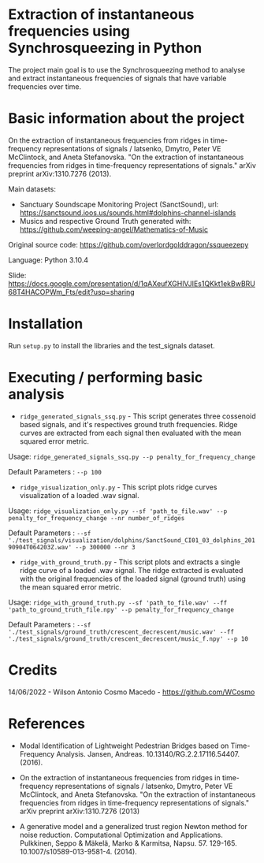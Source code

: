 # Extraction of instantaneous frequencies using Synchrosqueezing in Python

The project main goal is to use the Synchrosqueezing method to analyse and extract instantaneous frequencies of signals that have variable frequencies over time.

# Basic information about the project

On the extraction of instantaneous frequencies from ridges in time-frequency representations of signals / Iatsenko, Dmytro, Peter VE McClintock, and Aneta Stefanovska. "On the extraction of instantaneous frequencies from ridges in time-frequency representations of signals." arXiv preprint arXiv:1310.7276 (2013).

Main datasets: 
- Sanctuary Soundscape Monitoring Project (SanctSound), url: https://sanctsound.ioos.us/sounds.html#dolphins-channel-islands
- Musics and respective Ground Truth generated with: https://github.com/weeping-angel/Mathematics-of-Music

Original source code: https://github.com/overlordgolddragon/ssqueezepy

Language: Python 3.10.4

Slide: https://docs.google.com/presentation/d/1qAXeufXGHlVJIEs1QKkt1ekBwBRU68T4HACOPWm_Fts/edit?usp=sharing

# Installation

Run `setup.py` to install the libraries and the test_signals dataset.

# Executing / performing basic analysis

- `ridge_generated_signals_ssq.py` - This script generates three cossenoid based signals, and it's respectives ground truth frequencies. Ridge curves are extracted from each signal then evaluated with the mean squared error metric.

Usage: `ridge_generated_signals_ssq.py --p penalty_for_frequency_change`

Default Parameters : `--p 100`

- `ridge_visualization_only.py` - This script plots ridge curves visualization of a loaded .wav signal.

Usage: `ridge_visualization_only.py --sf 'path_to_file.wav' --p penalty_for_frequency_change --nr number_of_ridges`

Default Parameters : `--sf './test_signals/visualization/dolphins/SanctSound_CI01_03_dolphins_20190904T064203Z.wav' --p 300000 --nr 3`

- `ridge_with_ground_truth.py` - This script plots and extracts a single ridge curve of a loaded .wav signal. The ridge extracted is evaluated with the original frequencies of the loaded signal (ground truth) using the mean squared error metric.

Usage: `ridge_with_ground_truth.py --sf 'path_to_file.wav' --ff 'path_to_ground_truth_file.npy' --p penalty_for_frequency_change`

Default Parameters : `--sf './test_signals/ground_truth/crescent_decrescent/music.wav' --ff './test_signals/ground_truth/crescent_decrescent/music_f.npy' --p 10`


# Credits

14/06/2022 - Wilson Antonio Cosmo Macedo - https://github.com/WCosmo

# References

- Modal Identification of Lightweight Pedestrian Bridges based on Time-Frequency Analysis. Jansen, Andreas. 10.13140/RG.2.2.17116.54407. (2016).

- On the extraction of instantaneous frequencies from ridges in time-frequency representations of signals / Iatsenko, Dmytro, Peter VE McClintock, and Aneta Stefanovska. "On the extraction of instantaneous frequencies from ridges in time-frequency representations of signals." arXiv preprint arXiv:1310.7276 (2013)

- A generative model and a generalized trust region Newton method for noise reduction. Computational Optimization and Applications. Pulkkinen, Seppo & Mäkelä, Marko & Karmitsa, Napsu. 57. 129-165. 10.1007/s10589-013-9581-4. (2014).

